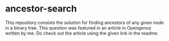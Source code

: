 # ancestor-search
This repository consists the solution for finding ancestors of any given node in a binary tree. This question was featured in an article in Opengenus written by me. Do check out the article using the given link in the readme.
